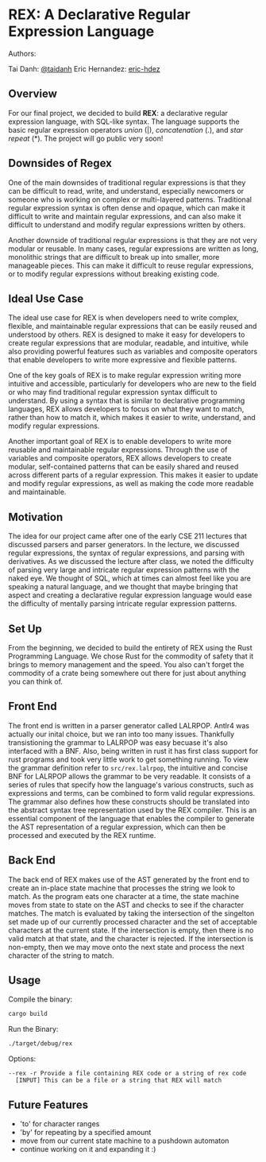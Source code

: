 # REX: A Declarative Regular Expression Language

Authors:

Tai Danh: [@taidanh](https://github.com/taidanh)
Eric Hernandez: [eric-hdez](https://github.com/eric-hdez)

## Overview

For our final project, we decided to build **REX**: a declarative regular expression language, with SQL-like syntax. The language supports the basic regular expression operators *union* (|), *concatenation* (.), and *star repeat* (\*). The project will go public very soon!

## Downsides of Regex

One of the main downsides of traditional regular expressions is that they can be difficult to read, write, and understand, especially newcomers or someone who is working on complex or multi-layered patterns. Traditional regular expression syntax is often dense and opaque, which can make it difficult to write and maintain regular expressions, and can also make it difficult to understand and modify regular expressions written by others.

Another downside of traditional regular expressions is that they are not very modular or reusable. In many cases, regular expressions are written as long, monolithic strings that are difficult to break up into smaller, more manageable pieces. This can make it difficult to reuse regular expressions, or to modify regular expressions without breaking existing code.

## Ideal Use Case

The ideal use case for REX is when developers need to write complex, flexible, and maintainable regular expressions that can be easily reused and understood by others. REX is designed to make it easy for developers to create regular expressions that are modular, readable, and intuitive, while also providing powerful features such as variables and composite operators that enable developers to write more expressive and flexible patterns.

One of the key goals of REX is to make regular expression writing more intuitive and accessible, particularly for developers who are new to the field or who may find traditional regular expression syntax difficult to understand. By using a syntax that is similar to declarative programming languages, REX allows developers to focus on what they want to match, rather than how to match it, which makes it easier to write, understand, and modify regular expressions.

Another important goal of REX is to enable developers to write more reusable and maintainable regular expressions. Through the use of variables and composite operators, REX allows developers to create modular, self-contained patterns that can be easily shared and reused across different parts of a regular expression. This makes it easier to update and modify regular expressions, as well as making the code more readable and maintainable.

## Motivation

The idea for our project came after one of the early CSE 211 lectures that discussed parsers and parser generators. In the lecture, we discussed regular expressions, the syntax of regular expressions, and parsing with derivatives. As we discussed the lecture after class, we noted the difficulty of parsing very large and intricate regular expression patterns with the naked eye. We thought of SQL, which at times can almost feel like you are speaking a natural language, and we thought that maybe bringing that aspect and creating a declarative regular expression language would ease the difficulty of mentally parsing intricate regular expression patterns.

## Set Up

From the beginning, we decided to build the entirety of REX using the Rust Programming Language. We chose Rust for the commodity of safety that it brings to memory management and the speed. You also can't forget the commodity of a crate being somewhere out there for just about anything you can think of.

## Front End

The front end is written in a parser generator called LALRPOP. Antlr4 was actually our inital choice, but we ran into too many issues. Thankfully transistioning the grammar to LALRPOP was easy becuase it's also interfaced with a BNF. Also, being written in rust it has first class support for rust programs and took very little work to get something running. To view the grammar definition refer to `src/rex.lalrpop`, the intuitive and concise BNF for LALRPOP allows the grammar to be very readable. It consists of a series of rules that specify how the language's various constructs, such as expressions and terms, can be combined to form valid regular expressions. The grammar also defines how these constructs should be translated into the abstract syntax tree representation used by the REX compiler. This is an essential component of the language that enables the compiler to generate the AST representation of a regular expression, which can then be processed and executed by the REX runtime.

## Back End

The back end of REX makes use of the AST generated by the front end to create an in-place state machine that processes the string we look to match. As the program eats one character at a time, the state machine moves from state to state on the AST and checks to see if the character matches. The match is evaluated by taking the intersection of the singelton set made up of our currently processed character and the set of acceptable characters at the current state. If the intersection is empty, then there is no valid match at that state, and the character is rejected. If the intersection is non-empty, then we may move onto the next state and process the next character of the string to match.

## Usage

Compile the binary:
```bash
cargo build
```

Run the Binary:
```bash
./target/debug/rex
```

Options:
```
--rex -r Provide a file containing REX code or a string of rex code
  [INPUT] This can be a file or a string that REX will match
```

## Future Features
- 'to' for character ranges
- 'by' for repeating by a specified amount
- move from our current state machine to a pushdown automaton
- continue working on it and expanding it :)

